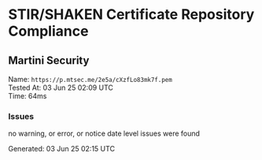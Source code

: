 # STIR/SHAKEN Certificate Repository Compliance

## Martini Security

Name: `https://p.mtsec.me/2e5a/cXzfLo83mk7f.pem`\
Tested At: 03 Jun 25 02:09 UTC\
Time: 64ms

### Issues

no warning, or error, or notice date level issues were found

Generated: 03 Jun 25 02:15 UTC